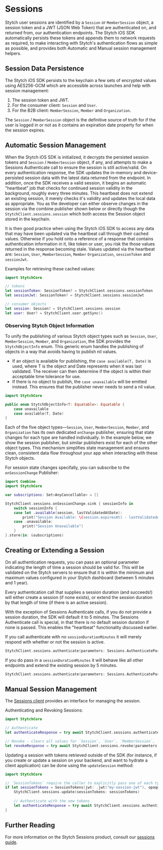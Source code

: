 # Sessions
Stytch user sessions are identified by a `Session` or `MemberSession` object, a session token and a JWT (JSON Web Token) that are authenticated on, and returned from, our authentication endpoints. The Stytch iOS SDK automatically persists these tokens and appends them to network requests as required, to make interacting with Stytch's authentication flows as simple as possible, and provides both Automatic and Manual session management helpers.

## Session Data Persistence
The Stytch iOS SDK persists to the keychain a few sets of encrypted values using AES256-GCM which are accessible across launches and help with session management:
1. The session token and JWT.
2. For the consumer client: `Session` and `User`.
3. For the B2B client: `MemberSession`, `Member` and `Organization`.

The `Session` / `MemberSession` object is the definitive source of truth for if the user is logged in or not as it contains an expiration date property for when the session expires.

## Automatic Session Management
When the Stytch iOS SDK is initialized, it decrypts the persisted session tokens and `Session` / `MemberSession` object, if any, and attempts to make a Sessions Authenticate call to ensure the session is still active/valid. On every authentication response, the SDK updates the in-memory and device-persisted session data with the latest data returned from the endpoint. In addition, once the SDK receives a valid session, it begins an automatic "heartbeat" job that checks for continued session validity in the background, roughly every three minutes. This heartbeat does not extend an existing session, it merely checks it's validity and updates the local data as appropriate. You as the developer can either observe changes in the session via the combine publisher shown below or directly though the `StytchClient.sessions.session` which both access the Session object stored in the keychain.

It is then good practice when using the Stytch iOS SDK to access any data that may have been updated via the heartbeat call through their cached values. Otherwise if you hold onto a reference of a response that contains authentication information in it, like token or user, you risk the those values returned in the response becoming stale. Values updated via the heartbeat are: `Session`, `User`, `MemberSession`, `Member` `Organization`, `sessionToken` and  `sessionJwt`. 

Examples for retrieving these cached values:
```swift
import StytchCore

// tokens
let sessionToken: SessionToken? = StytchClient.sessions.sessionToken
let sessionJwt: SessionToken? = StytchClient.sessions.sessionJwt

// consumer objects
let session: Session? = StytchClient.sessions.session
let user: User? = StytchClient.user.getSync()
```

### Observing Stytch Object Information

To unify the publishing of various Stytch object types such as `Session`, `User`, `MemberSession`, `Member`, and `Organization`, the SDK provides the `StytchObjectInfo` enum. This generic enum handles the publishing of objects in a way that avoids having to publish nil values.
* If an object is available for publishing, the `case available(T, Date)` is used, where T is the object and Date represents when it was last validated. The receiver can then determine if the object is within their acceptable time tolerance for use.
* If there is no object to publish, the `case unavailable` will be emitted instead. This ensures that the publisher never needs to send a nil value.

```swift
import StytchCore

public enum StytchObjectInfo<T: Equatable>: Equatable {
    case unavailable
    case available(T, Date)
}
```

Each of the five object types—`Session`, `User`, `MemberSession`, `Member`, and `Organization` has its own dedicated `onChange` publisher, ensuring that state changes for each type are handled individually. In the example below, we show the session publisher, but similar publishers exist for each of the other object types. This mechanism simplifies state management and ensures clean, consistent data flow throughout your app when interacting with these Stytch objects.

For session state changes specifally, you can subscribe to the `onSessionChange` Publisher:
```swift
import Combine
import StytchCore

var subscriptions: Set<AnyCancellable> = []

StytchClient.sessions.onSessionChange.sink { sessionInfo in
    switch sessionInfo {
    case let .available(session, lastValidatedAtDate):
        print("Session Available: \(session.expiresAt) - lastValidatedAtDate: \(lastValidatedAtDate)")
    case .unavailable:
        print("Session Unavailable")
    }
}.store(in: &subscriptions)
```

## Creating or Extending a Session
On all authentication requests, you can pass an optional parameter indicating the length of time a session should be valid for. This will be validated on the Stytch servers to ensure that it is within the minimum and maximum values configured in your Stytch dashboard (between 5 minutes and 1 year). 

Every authentication call that supplies a session duration (and succeeds!) will either create a session (if none exists), or extend the session duration by that length of time (if there is an active session).

With the exception of Sessions Authenticate calls, if you do not provide a session duration, the SDK will default it to 5 minutes. The Sessions Authenticate call is special, in that there is no default session duration if none is passed. This enables the "heartbeat" functionality discussed earlier. 

If you call authenticate with no `sessionDurationMinutes` it will merely respond with whether or not the session is active.
```swift
StytchClient.sessions.authenticate(parameters: Sessions.AuthenticateParameters()) 
```

If you do pass in a `sessionDurationMinutes` it will behave like all other endpoints and extend the existing session by 5 minutes.
```swift
StytchClient.sessions.authenticate(parameters: Sessions.AuthenticateParameters(sessionDurationMinutes: Minutes(rawValue: 5)))
``` 

## Manual Session Management
The [Sessions client](../Sources/StytchCore/StytchClient/StytchClient+Sessions.swift) provides an interface for managing the session.

Authenticating and Revoking Sessions:
```swift
import StytchCore

// Authenticate
let authenticateResponse = try await StytchClient.sessions.authenticate(parameters: Sessions.AuthenticateParameters())

// Revoke - clears all values for `Session`, `User`, `MemberSession`, `Member` `Organization`, `sessionToken` and  `sessionJwt`
let revokeResponse = try await StytchClient.sessions.revoke(parameters: Sessions.RevokeParameters())
```

Updating a session with tokens retrieved outside of the SDK (for instance, if you create or update a session on your backend, and want to hydrate a client application) can be done using the `updateSession` method:
```swift
import StytchCore

// `SessionTokens` require the caller to explicitly pass one of each type of non nil token in order to update a session.
if let sessionTokens = SessionTokens(jwt: .jwt("my-session-jwt"), opaque: .opaque("my-session-token")) {
    StytchClient.sessions.update(sessionTokens: sessionTokens)
    
    // Authenticate with the new tokens
    let authenticateResponse = try await StytchClient.sessions.authenticate(parameters: Sessions.AuthenticateParameters())
}
```

## Further Reading
For more information on the Stytch Sessions product, consult our [sessions guide](https://stytch.com/docs/guides/sessions/using-sessions).
